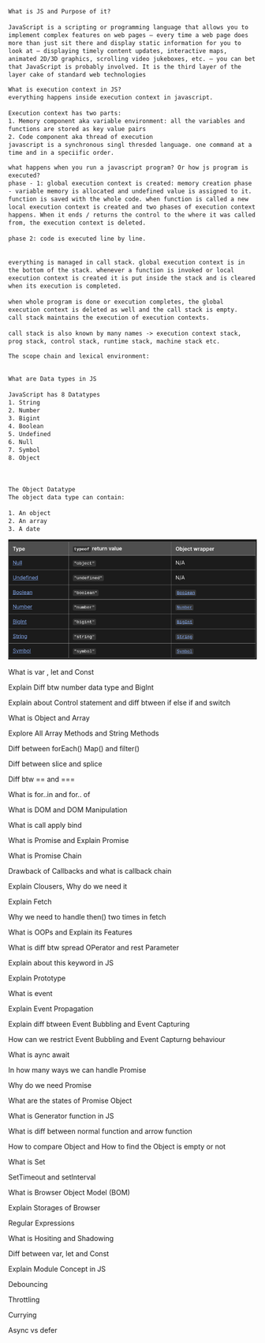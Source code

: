 ```
What is JS and Purpose of it?

JavaScript is a scripting or programming language that allows you to implement complex features on web pages — every time a web page does more than just sit there and display static information for you to look at — displaying timely content updates, interactive maps, animated 2D/3D graphics, scrolling video jukeboxes, etc. — you can bet that JavaScript is probably involved. It is the third layer of the layer cake of standard web technologies

```

```
What is execution context in JS?
everything happens inside execution context in javascript.

Execution context has two parts: 
1. Memory component aka variable environment: all the variables and functions are stored as key value pairs
2. Code component aka thread of execution
javascript is a synchronous singl thresded language. one command at a time and in a speciific order.

```

```
what happens when you run a javascript program? Or how js program is executed?
phase - 1: global execution context is created: memory creation phase - variable memory is allocated and undefined value is assigned to it.
function is saved with the whole code. when function is called a new local execution context is created and two phases of execution context happens. When it ends / returns the control to the where it was called from, the execution context is deleted.

phase 2: code is executed line by line. 


everything is managed in call stack. global execution context is in the bottom of the stack. whenever a function is invoked or local execution context is created it is put inside the stack and is cleared when its execution is completed.

when whole program is done or execution completes, the global execution context is deleted as well and the call stack is empty.
call stack maintains the execution of execution contexts.

call stack is also known by many names -> execution context stack, prog stack, control stack, runtime stack, machine stack etc.

```

```
The scope chain and lexical environment: 


```
```
What are Data types in JS

JavaScript has 8 Datatypes
1. String
2. Number
3. Bigint
4. Boolean
5. Undefined
6. Null
7. Symbol
8. Object



The Object Datatype
The object data type can contain:

1. An object
2. An array
3. A date
```
![JS_datatypes](JS_datatypes.png)


What is var , let and Const 

Explain Diff btw number data type and BigInt

Explain about Control statement and diff btween if else if and switch 

What is Object and Array

Explore All Array Methods and String Methods 

Diff between forEach() Map() and filter() 

Diff between slice and splice 

Diff btw == and === 

What is for..in and for.. of 

What is DOM and DOM Manipulation 

What is call apply bind 

What is Promise and Explain Promise 

What is Promise Chain

Drawback of Callbacks and what is callback chain 

Explain Clousers, Why do we need it 

Explain Fetch

Why we need to handle then() two times in fetch 

What is OOPs and Explain its Features

What is diff btw spread OPerator and rest Parameter 

Explain about this keyword in JS

Explain Prototype 

What is event 

Explain Event Propagation 

Explain diff btween Event Bubbling and Event Capturing

How can we restrict Event Bubbling and Event Capturng behaviour 

What is aync await 

In how many ways we can handle Promise  

Why do we need Promise 

What are the states of Promise Object 

What is Generator function in JS 

What is diff between normal function and arrow function 

How to compare Object and How to find the Object is empty or not 

What is Set 

SetTimeout and setInterval

What is Browser Object Model (BOM)

Explain Storages of Browser

Regular Expressions 

What is Hositing and Shadowing

Diff between var, let and Const 

Explain Module Concept in JS 

Debouncing

Throttling

Currying

Async vs defer
